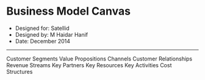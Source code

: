 Business Model Canvas
=====================

+ Designed for: Satellid
+ Designed by: M Haidar Hanif
+ Date: December 2014

*  *  *  *  *  *  *  *  *  *  *  *  *  *  *  *  *  *  *  *

Customer Segments
Value Propositions
Channels
Customer Relationships
Revenue Streams
Key Partners
Key Resources
Key Activities
Cost Structures


